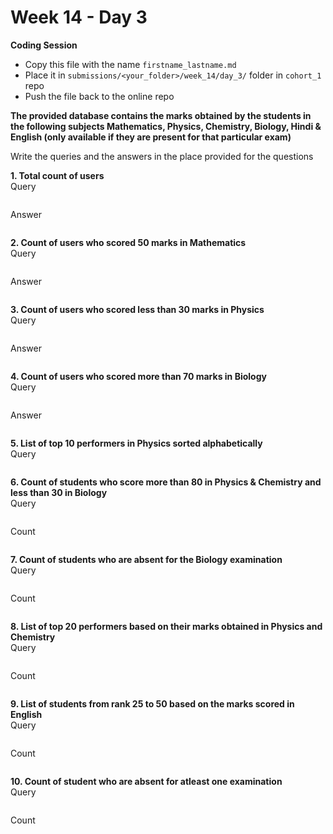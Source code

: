 # Week 14 - Day 3

**Coding Session**

- Copy  this file with the name `firstname_lastname.md`
- Place it in `submissions/<your_folder>/week_14/day_3/` folder in `cohort_1` repo
- Push the file back to the online repo

**The provided database contains the marks obtained by the students in the following subjects Mathematics, Physics, Chemistry, Biology, Hindi & English (only available if they are present for that particular exam)**

Write the queries and the answers in the place provided for the questions

**1. Total count of users**  
Query

```

```
Answer
```

```

**2. Count of users who scored 50 marks in Mathematics**  
Query
```

```
Answer
```

```
**3. Count of users who scored less than 30 marks in Physics**  
Query
```

```
Answer
```

```
**4. Count of users who scored more than 70 marks in Biology**  
Query
```

```
Answer
```

```
**5. List of top 10 performers in Physics sorted alphabetically**  
Query
```

```
**6. Count of students who score more than 80 in Physics & Chemistry and less than 30 in Biology**  
Query
```

```
Count
```

```
**7. Count of students who are absent for the Biology examination**  
Query
```

```
Count
```

```

**8. List of top 20 performers based on their marks obtained in Physics and Chemistry**  
Query
```

```
Count
```

```
**9. List of students from rank 25 to 50 based on the marks scored in English**  
Query
```

```
Count
```

```
**10. Count of student who are absent for atleast one examination**  
Query
```

```
Count
```

```